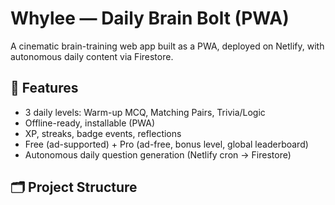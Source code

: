 # Whylee — Daily Brain Bolt (PWA)

A cinematic brain-training web app built as a PWA, deployed on Netlify, with autonomous daily content via Firestore.

## 🌟 Features
- 3 daily levels: Warm-up MCQ, Matching Pairs, Trivia/Logic
- Offline-ready, installable (PWA)
- XP, streaks, badge events, reflections
- Free (ad-supported) + Pro (ad-free, bonus level, global leaderboard)
- Autonomous daily question generation (Netlify cron → Firestore)

## 🗂 Project Structure
